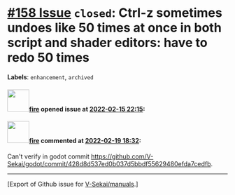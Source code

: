 # [\#158 Issue](https://github.com/V-Sekai/manuals/issues/158) `closed`: Ctrl-z sometimes undoes like 50 times at once in both script and shader editors: have to redo 50 times
**Labels**: `enhancement`, `archived`


#### <img src="https://avatars.githubusercontent.com/u/32321?u=c2e06a3d2b49a467aa907e54aa259516440267cc&v=4" width="50">[fire](https://github.com/fire) opened issue at [2022-02-15 22:15](https://github.com/V-Sekai/manuals/issues/158):



#### <img src="https://avatars.githubusercontent.com/u/32321?u=c2e06a3d2b49a467aa907e54aa259516440267cc&v=4" width="50">[fire](https://github.com/fire) commented at [2022-02-19 18:32](https://github.com/V-Sekai/manuals/issues/158#issuecomment-1046078866):

Can't verify in godot commit https://github.com/V-Sekai/godot/commit/428d8d537ed0b037d5bbdf55629480efda7cedfb.


-------------------------------------------------------------------------------



[Export of Github issue for [V-Sekai/manuals](https://github.com/V-Sekai/manuals).]
